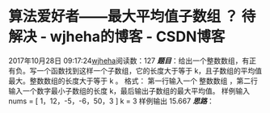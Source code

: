 # 算法爱好者——最大平均值子数组 ？ 待解决 - wjheha的博客 - CSDN博客
2017年10月28日 09:17:24[wjheha](https://me.csdn.net/wjheha)阅读数：127
***题目***：给出一个整数数组，有正有负。写一个函数找到这样一个子数组，它的长度大于等于 k，且子数组的平均值最大。整数数组的长度大于等于 k 。
格式： 
第一行输入一个 整数数组 ，第二行输入一个数字最小子数组的长度 k，最后输出子数组的最大平均值。
样例输入 
nums = [ 1，12，-5，-6，50，3 ] 
k = 3
样例输出 
15.667
***思路***：

